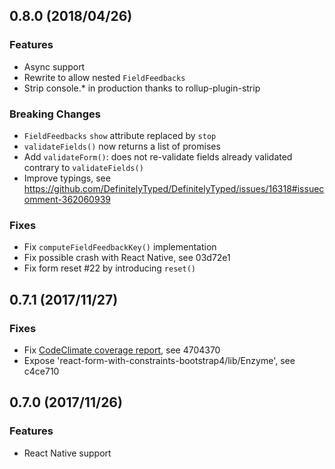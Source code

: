## 0.8.0 (2018/04/26)

### Features

- Async support
- Rewrite to allow nested `FieldFeedbacks`
- Strip console.* in production thanks to rollup-plugin-strip

### Breaking Changes

- `FieldFeedbacks` `show` attribute replaced by `stop`
- `validateFields()` now returns a list of promises
- Add `validateForm()`: does not re-validate fields already validated contrary to `validateFields()`
- Improve typings, see https://github.com/DefinitelyTyped/DefinitelyTyped/issues/16318#issuecomment-362060939

### Fixes

- Fix `computeFieldFeedbackKey()` implementation
- Fix possible crash with React Native, see 03d72e1
- Fix form reset #22 by introducing `reset()`

## 0.7.1 (2017/11/27)

### Fixes

- Fix [CodeClimate coverage report](https://codeclimate.com/github/tkrotoff/react-form-with-constraints), see 4704370
- Expose 'react-form-with-constraints-bootstrap4/lib/Enzyme', see c4ce710

## 0.7.0 (2017/11/26)

### Features

- React Native support
